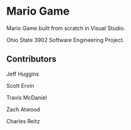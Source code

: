 Mario Game
=========================

Mario Game built from scratch in Visual Studio.  

Ohio State 3902 Software Engineering Project.

## Contributors

Jeff Huggins

Scott Ervin

Travis McDaniel

Zach Atwood

Charles Reitz

